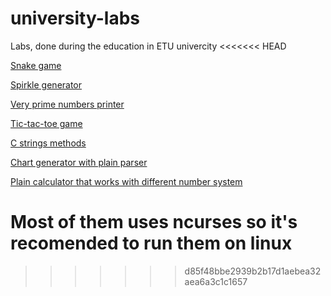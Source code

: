 # university-labs
Labs, done during the education in ETU univercity
<<<<<<< HEAD

[Snake game](https://github.com/Phytonmk/university-labs/tree/master/snake)

[Spirkle generator](https://github.com/Phytonmk/university-labs/tree/master/spirkle)

[Very prime numbers printer](https://github.com/Phytonmk/university-labs/tree/master/very-simple-numbers)

[Tic-tac-toe game](https://github.com/Phytonmk/university-labs/tree/master/ttt)

[C strings methods](https://github.com/Phytonmk/university-labs/tree/master/strings-methods)

[Chart generator with plain parser](https://github.com/Phytonmk/university-labs/tree/master/strings-methods)

[Plain calculator that works with different number system](https://github.com/Phytonmk/university-labs/tree/master/strings-methods)

Most of them uses **ncurses** so it's recomended to run them on linux
=======
>>>>>>> d85f48bbe2939b2b17d1aebea32aea6a3c1c1657
